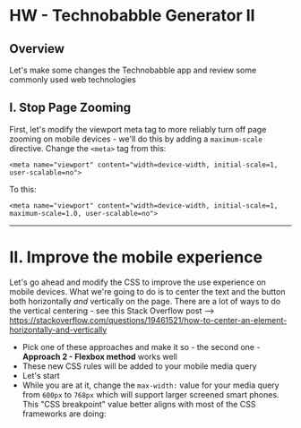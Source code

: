 # HW - Technobabble Generator II

## Overview

Let's make some changes the Technobabble app and review some commonly used web technologies

## I. Stop Page Zooming

First, let's modify the viewport meta tag to more reliably turn off page zooming on mobile devices - we'll do this by adding a `maximum-scale` directive. Change the `<meta>` tag from this:

`<meta name="viewport" content="width=device-width, initial-scale=1, user-scalable=no">`

To this:

`<meta name="viewport" content="width=device-width, initial-scale=1, maximum-scale=1.0, user-scalable=no">`

<hr>

# II. Improve the mobile experience

Let's go ahead and modify the CSS to improve the use experience on mobile devices. What we're going to do is to center the text and the button both horizontally *and* vertically on the page. There are a lot of ways to do the vertical centering - see this Stack Overflow post --> https://stackoverflow.com/questions/19461521/how-to-center-an-element-horizontally-and-vertically

- Pick one of these approaches and make it so - the second one - **Approach 2 - Flexbox method** works well
- These new CSS rules will be added to your mobile media query
- Let's start 
- While you are at it, change the `max-width:` value for your media query from `600px` to `768px` which will support larger screened smart phones. This "CSS breakpoint" value better aligns with most of the CSS frameworks are doing:  
